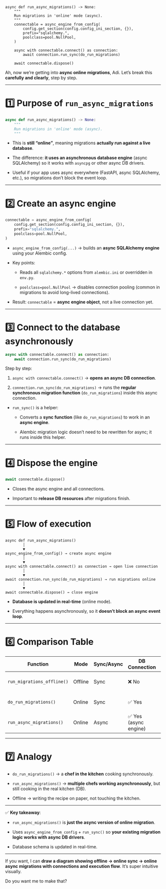 ```
async def run_async_migrations() -> None:
    """
    Run migrations in 'online' mode (async).
    """
    connectable = async_engine_from_config(
        config.get_section(config.config_ini_section, {}),
        prefix="sqlalchemy.",
        poolclass=pool.NullPool,
    )

    async with connectable.connect() as connection:
        await connection.run_sync(do_run_migrations)

    await connectable.dispose()
```

Ah, now we’re getting into **async online migrations**, Adi. Let’s break this **carefully and clearly**, step by step.

---

# 1️⃣ Purpose of `run_async_migrations`

```python
async def run_async_migrations() -> None:
    """
    Run migrations in 'online' mode (async).
    """
```

- This is **still “online”**, meaning migrations **actually run against a live database**.
    
- The difference: **it uses an asynchronous database engine** (async SQLAlchemy) so it works with `asyncpg` or other async DB drivers.
    
- Useful if your app uses async everywhere (FastAPI, async SQLAlchemy, etc.), so migrations don’t block the event loop.
    

---

# 2️⃣ Create an async engine

```python
connectable = async_engine_from_config(
    config.get_section(config.config_ini_section, {}),
    prefix="sqlalchemy.",
    poolclass=pool.NullPool,
)
```

- `async_engine_from_config(...)` → builds an **async SQLAlchemy engine** using your Alembic config.
    
- Key points:
    
    - Reads all `sqlalchemy.*` options from `alembic.ini` or overridden in `env.py`.
        
    - `poolclass=pool.NullPool` → disables connection pooling (common in migrations to avoid long-lived connections).
        
- Result: `connectable` = **async engine object**, not a live connection yet.
    

---

# 3️⃣ Connect to the database asynchronously

```python
async with connectable.connect() as connection:
    await connection.run_sync(do_run_migrations)
```

Step by step:

1. `async with connectable.connect()` → **opens an async DB connection**.
    
2. `connection.run_sync(do_run_migrations)` → runs the **regular synchronous migration function** (`do_run_migrations`) inside this async connection.
    

- `run_sync()` is a helper:
    
    - Converts a **sync function** (like `do_run_migrations`) to work in an **async engine**.
        
    - Alembic migration logic doesn’t need to be rewritten for async; it runs inside this helper.
        

---

# 4️⃣ Dispose the engine

```python
await connectable.dispose()
```

- Closes the async engine and all connections.
    
- Important to **release DB resources** after migrations finish.
    

---

# 5️⃣ Flow of execution

```
async def run_async_migrations()
        │
        ▼
async_engine_from_config() → create async engine
        │
        ▼
async with connectable.connect() as connection → open live connection
        │
        ▼
await connection.run_sync(do_run_migrations) → run migrations online
        │
        ▼
await connectable.dispose() → close engine
```

- **Database is updated in real-time** (online mode).
    
- Everything happens asynchronously, so it **doesn’t block an async event loop**.
    

---

# 6️⃣ Comparison Table

|Function|Mode|Sync/Async|DB Connection|Executes SQL?|
|---|---|---|---|---|
|`run_migrations_offline()`|Offline|Sync|❌ No|❌ Only generates SQL|
|`do_run_migrations()`|Online|Sync|✅ Yes|✅ Executes SQL|
|`run_async_migrations()`|Online|Async|✅ Yes (async engine)|✅ Executes SQL|

---

# 7️⃣ Analogy

- `do_run_migrations()` → a **chef in the kitchen** cooking synchronously.
    
- `run_async_migrations()` → **multiple chefs working asynchronously**, but still cooking in the real kitchen (DB).
    
- Offline → writing the recipe on paper, not touching the kitchen.
    

---

✅ **Key takeaway**:

- `run_async_migrations()` is **just the async version of online migration**.
    
- Uses `async_engine_from_config` + `run_sync()` so **your existing migration logic works with async DB drivers**.
    
- Database schema is updated in real-time.
    

---

If you want, I can **draw a diagram showing offline → online sync → online async migrations with connections and execution flow**. It’s super intuitive visually.

Do you want me to make that?